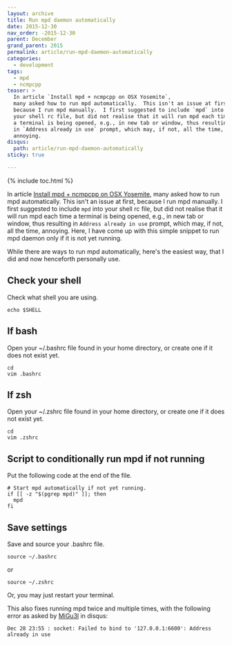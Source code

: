 ```yaml
---
layout: archive
title: Run mpd daemon automatically
date: 2015-12-30
nav_order: -2015-12-30
parent: December
grand_parent: 2015
permalink: article/run-mpd-daemon-automatically
categories:
  - development
tags:
  - mpd
  - ncmpcpp
teaser: >
  In article `Install mpd + ncmpcpp on OSX Yosemite`,
  many asked how to run mpd automatically.  This isn't an issue at first,
  because I run mpd manually.  I first suggested to include `mpd` into
  your shell rc file, but did not realise that it will run mpd each time
  a terminal is being opened, e.g., in new tab or window, thus resulting
  in `Address already in use` prompt, which may, if not, all the time,
  annoying.
disqus:
  path: article/run-mpd-daemon-automatically
sticky: true

---
```


{% include toc.html %}

In article [Install mpd + ncmpcpp on OSX Yosemite](/article/install-mpd-ncmpcpp-on-osx-yosemite), many asked how to run mpd automatically.  This isn't an issue at first, because I run mpd manually.  I first suggested to include `mpd` into your shell rc file, but did not realise that it will run mpd each time a terminal is being opened, e.g., in new tab or window, thus resulting in `Address already in use` prompt, which may, if not, all the time, annoying.  Here, I have come up with this simple snippet to run mpd daemon only if it is not yet running.

While there are ways to run mpd automatically, here's the easiest way, that I did and now henceforth personally use.

## Check your shell

Check what shell you are using.

~~~
echo $SHELL
~~~

## If bash

Open your ~/.bashrc file found in your home directory, or create one if it does not exist yet.

~~~
cd
vim .bashrc
~~~

## If zsh

Open your ~/.zshrc file found in your home directory, or create one if it does not exist yet.

~~~
cd
vim .zshrc
~~~

## Script to conditionally run mpd if not running

Put the following code at the end of the file.

~~~
# Start mpd automatically if not yet running.
if [[ -z "$(pgrep mpd)" ]]; then
  mpd
fi
~~~

## Save settings

Save and source your .bashrc file.

~~~
source ~/.bashrc
~~~

or

~~~
source ~/.zshrc
~~~

Or, you may just restart your terminal.

This also fixes running mpd twice and multiple times, with the following error as asked by [MiGu3l](https://www.timothyae.com/article/install-mpd-ncmpcpp-on-osx-yosemite#comment-2430022453) in disqus:

~~~
Dec 28 23:55 : socket: Failed to bind to '127.0.0.1:6600': Address already in use
~~~

